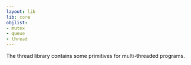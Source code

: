 ```yaml
---
layout: lib
lib: core
objlist:
- mutex
- queue
- thread
---
```


The thread library contains some primitives for multi-threaded programs.

